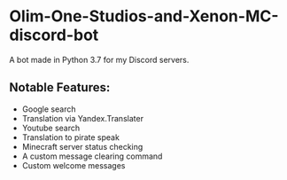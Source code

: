 # Olim-One-Studios-and-Xenon-MC-discord-bot
A bot made in Python 3.7 for my Discord servers.

## Notable Features:
* Google search
* Translation via Yandex.Translater
* Youtube search
* Translation to pirate speak
* Minecraft server status checking
* A custom message clearing command
* Custom welcome messages
